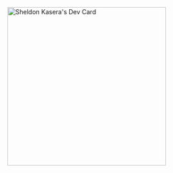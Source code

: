 <a href="https://app.daily.dev/sheldonkasera"><img src="https://api.daily.dev/devcards/v2/rvs18FWiNfUgZe3vqJlIx.png?type=default&r=fuc" width="356" alt="Sheldon Kasera's Dev Card"/></a>
